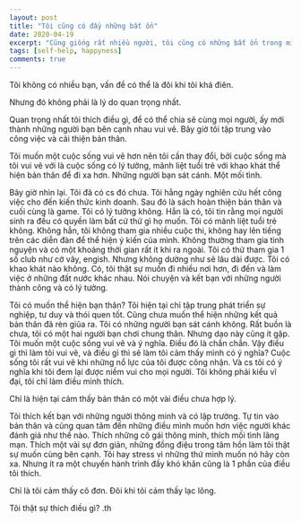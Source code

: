 ```yaml
---
layout: post
title: "Tôi cũng có đầy những bất ổn"
date: 2020-04-19
excerpt: "Cũng giống rất nhiều người, tôi cũng có những bất ổn trong mình."
tags: [self-help, happyness]
comments: true
---
```


Tôi không có nhiều bạn, vấn đề có thể là đôi khi tôi khá điên.

Nhưng đó không phải là lý do quan trọng nhất.

Quan trọng nhất tôi thích điều gì, để có thể chia sẽ cùng mọi người, ấy mới thành những người bạn bên cạnh nhau vui vẽ.
Bây giờ tôi tập trung vào công việc và cải thiện bản thân.

Tôi muốn một cuộc sống vui vẽ hơn nên tôi cần thay đổi, bởi cuộc sống mà tôi vui vẽ với là cuộc sống có lý tưởng, mãnh liệt tuổi trẻ với khao khát thể hiện bản thân để đi xa hơn. Những người bạn sát cánh. Một mối tình.

Bây giờ nhìn lại. Tôi đã có cs đó chưa. Tôi hằng ngày nghiên cứu hết công việc cho đến kiến thức kinh doanh. Sau đó là sách hoàn thiện bản thân và cuối cùng là game.
Tôi có lý tưởng không. Hẳn là có, tôi tin rằng mọi người sinh ra đều có quyền làm bất cứ thử gì họ muốn.
Tôi có mãnh liệt tuổi trẻ không. Không hẳn, tôi không tham gia nhiều cuộc thi, không hay lên tiếng trên các diễn đàn để thể hiện ý kiến của mình. Không thường tham gia tình nguyện và có một khoảng thời gian rất ít khi ra ngoài. Tôi có thử tham gia 1 số club như cờ vây, engish. Nhưng không dường như sẽ lâu dài được.
Tôi có khao khát nào không. Có, tôi thật sự muốn đi nhiều nơi hơn, đi đến và làm việc ở những đất nước khác nhau. Nói chuyện và kết bạn với những người thành công và có lý tưởng.

Tôi có muốn thể hiện bạn thân? Tôi hiện tại chỉ tập trung phát triển sự nghiệp, tư duy và thói quen tốt. Cũng chưa muốn thể hiện những kết quả bản thân đã rèn giũa ra.
Tôi có những người bạn sát cánh không. Rất buồn là chưa, tôi có một hai người bạn chơi chung thân. Nhưng dạo này cũng ít gặp.
Tôi muốn một cuộc sống vui vẽ và ý nghĩa. Điều đó là chắn chắn. Vậy điều gì thì làm tôi vui vẽ, và điều gì thì sẽ làm tôi cảm thấy mình có ý nghĩa?
Cuộc sống tôi rất vui vẽ khi những nổ lực của tôi được công nhận. Và cs tôi có ý nghĩa khi tôi đem lại được niềm vui cho mọi người.
Tôi không phải kiểu vĩ đại, tôi chỉ làm điều mình thích.

Chỉ là hiện tại cảm thấy bản thân có một vài điều chưa hợp lý.

Tôi thích kết bạn với những người thông minh và có lập trường. Tự tin vào bản thân và cũng quan tâm đến những điều mình muốn hơn việc người khác đánh giá như thế nào. Thích những cô gái thông minh, thích mối tình lãng mạn. Thích một vài sự đơn giản, những đồng điệu trong tâm hồn làm tôi thật sự muốn cùng bên cạnh.
Tôi hay stress vì những thứ mình muốn nó hãy còn xa. Nhưng ít ra một chuyến hành trình đầy khó khăn cũng là 1 phần của điều tôi thích.

Chỉ là tôi cảm thấy cô đơn.
Đôi khi tôi cảm thấy lạc lõng.

Tôi thật sự thích điều gì?
.th
